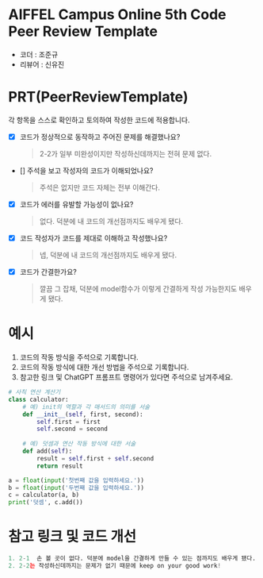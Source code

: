 # AIFFEL Campus Online 5th Code Peer Review Template
- 코더 : 조준규
- 리뷰어 : 신유진


# PRT(PeerReviewTemplate) 
각 항목을 스스로 확인하고 토의하여 작성한 코드에 적용합니다.

- [X] 코드가 정상적으로 동작하고 주어진 문제를 해결했나요?
  > 2-2가 일부 미완성이지만 작성하신데까지는 전혀 문제 없다. 
- [] 주석을 보고 작성자의 코드가 이해되었나요?
  > 주석은 없지만 코드 자체는 전부 이해간다.
- [X] 코드가 에러를 유발할 가능성이 없나요?
  > 없다. 덕분에 내 코드의 개선점까지도 배우게 됐다.
- [X] 코드 작성자가 코드를 제대로 이해하고 작성했나요?
  > 넵, 덕분에 내 코드의 개선점까지도 배우게 됐다.
- [X] 코드가 간결한가요?
  > 깔끔 그 잡채, 덕분에 model함수가 이렇게 간결하게 작성 가능한지도 배우게 됐다.

# 예시
1. 코드의 작동 방식을 주석으로 기록합니다.
2. 코드의 작동 방식에 대한 개선 방법을 주석으로 기록합니다.
3. 참고한 링크 및 ChatGPT 프롬프트 명령어가 있다면 주석으로 남겨주세요.
```python
# 사칙 연산 계산기
class calculator:
    # 예) init의 역할과 각 매서드의 의미를 서술
    def __init__(self, first, second):
        self.first = first
        self.second = second
    
    # 예) 덧셈과 연산 작동 방식에 대한 서술
    def add(self):
        result = self.first + self.second
        return result

a = float(input('첫번째 값을 입력하세요.')) 
b = float(input('두번째 값을 입력하세요.')) 
c = calculator(a, b)
print('덧셈', c.add()) 
```

# 참고 링크 및 코드 개선
```python
1. 2-1  손 볼 곳이 없다. 덕분에 model을 간결하게 만들 수 있는 점까지도 배우게 됐다.
2. 2-2는 작성하신데까지는 문제가 없기 때문에 keep on your good work!
```
